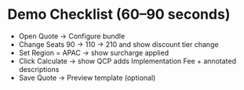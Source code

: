 # Demo Checklist (60–90 seconds)
- Open Quote → Configure bundle
- Change Seats 90 -> 110 -> 210 and show discount tier change
- Set Region = APAC -> show surcharge applied
- Click Calculate -> show QCP adds Implementation Fee + annotated descriptions
- Save Quote → Preview template (optional)
